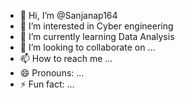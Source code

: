 - 👋 Hi, I’m @Sanjanap164
- 👀 I’m interested in Cyber engineering
- 🌱 I’m currently learning Data Analysis 
- 💞️ I’m looking to collaborate on ...
- 📫 How to reach me ...
- 😄 Pronouns: ...
- ⚡ Fun fact: ...

<!---
Sanjanap164/Sanjanap164 is a ✨ special ✨ repository because its `README.md` (this file) appears on your GitHub profile.
You can click the Preview link to take a look at your changes.
--->
